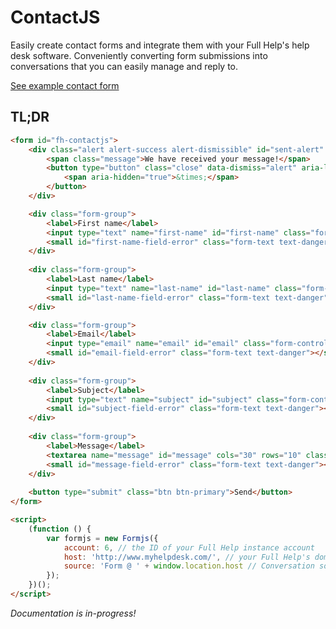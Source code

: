 # ContactJS 

Easily create contact forms and integrate them with your Full Help's help desk software. Conveniently converting form submissions into conversations that you can easily manage and reply to.

[See example contact form](https://htmlpreview.github.io/?https://github.com/FullHelp/contactjs/blob/master/examples/contact.html)

## TL;DR

```html
<form id="fh-contactjs">
    <div class="alert alert-success alert-dismissible" id="sent-alert" role="alert" style="display: none;">
        <span class="message">We have received your message!</span>
        <button type="button" class="close" data-dismiss="alert" aria-label="Close">
            <span aria-hidden="true">&times;</span>
        </button>
    </div>

    <div class="form-group">
        <label>First name</label>
        <input type="text" name="first-name" id="first-name" class="form-control">
        <small id="first-name-field-error" class="form-text text-danger"></small>
    </div>
    
    <div class="form-group">
        <label>Last name</label>
        <input type="text" name="last-name" id="last-name" class="form-control">
        <small id="last-name-field-error" class="form-text text-danger"></small>
    </div>

    <div class="form-group">
        <label>Email</label>
        <input type="email" name="email" id="email" class="form-control" required>
        <small id="email-field-error" class="form-text text-danger"></small>
    </div>
    
    <div class="form-group">
        <label>Subject</label>
        <input type="text" name="subject" id="subject" class="form-control">
        <small id="subject-field-error" class="form-text text-danger"></small>
    </div>
    
    <div class="form-group">
        <label>Message</label>
        <textarea name="message" id="message" cols="30" rows="10" class="form-control"></textarea>
        <small id="message-field-error" class="form-text text-danger"></small>
    </div>
    
    <button type="submit" class="btn btn-primary">Send</button>
</form>

<script>
    (function () {
        var formjs = new Formjs({
            account: 6, // the ID of your Full Help instance account
            host: 'http://www.myhelpdesk.com/', // your Full Help's domain instance
            source: 'Form @ ' + window.location.host // Conversation source, e.g., "Form @ www.myhelpdesk.com"
        });
    })();
</script>
```

*Documentation is in-progress!*